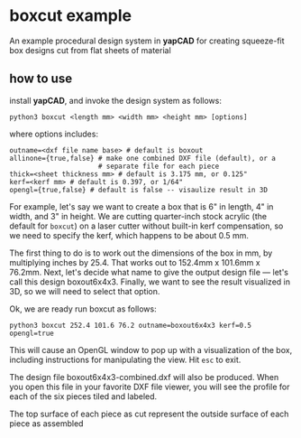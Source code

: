 # boxcut example
An example procedural design system in **yapCAD** for creating
squeeze-fit box designs cut from flat sheets of material

## how to use

install **yapCAD**, and invoke the design system as follows:

	python3 boxcut <length mm> <width mm> <height mm> [options]
	
where options includes:

	outname=<dxf file name base> # default is boxout
	allinone={true,false} # make one combined DXF file (default), or a 
	                      # separate file for each piece
	thick=<sheet thickness mm> # default is 3.175 mm, or 0.125"
	kerf=<kerf mm> # default is 0.397, or 1/64"
	opengl={true,false} # default is false -- visaulize result in 3D
	
	
For example, let's say we want to create a box that is 6" in length,
4" in width, and 3" in height. We are cutting quarter-inch stock
acrylic (the default for `boxcut`) on a laser cutter without built-in
kerf compensation, so we need to specify the kerf, which happens to be
about 0.5 mm.

The first thing to do is to work out the dimensions of the box in mm,
by multiplying inches by 25.4. That works out to 152.4mm x 101.6mm x
76.2mm. Next, let's decide what name to give the output design file
&mdash; let's call this design boxout6x4x3. Finally, we want to see
the result visualized in 3D, so we will need to select that option.

Ok, we are ready run boxcut as follows:

	python3 boxcut 252.4 101.6 76.2 outname=boxout6x4x3 kerf=0.5 opengl=true
	
This will cause an OpenGL window to pop up with a visualization of the
box, including instructions for manipulating the view.  Hit `esc` to exit.

The design file boxout6x4x3-combined.dxf will also be produced.  When
you open this file in your favorite DXF file viewer, you will see the
profile for each of the six pieces tiled and labeled.

The top surface of each piece as cut represent the outside surface of
each piece as assembled

